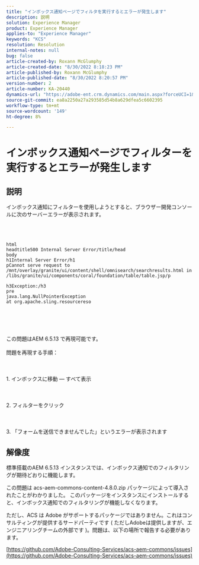 ```yaml
---
title: "インボックス通知ページでフィルタを実行するとエラーが発生します"
description: 説明
solution: Experience Manager
product: Experience Manager
applies-to: "Experience Manager"
keywords: "KCS"
resolution: Resolution
internal-notes: null
bug: false
article-created-by: Roxann McGlumphy
article-created-date: "8/30/2022 8:18:23 PM"
article-published-by: Roxann McGlumphy
article-published-date: "8/30/2022 8:20:57 PM"
version-number: 2
article-number: KA-20440
dynamics-url: "https://adobe-ent.crm.dynamics.com/main.aspx?forceUCI=1&pagetype=entityrecord&etn=knowledgearticle&id=a28b55e0-a028-ed11-9db1-002248086d3d"
source-git-commit: ea8a2250a27a293585d54b8a629dfea5c6602395
workflow-type: tm+mt
source-wordcount: '149'
ht-degree: 8%

---
```


# インボックス通知ページでフィルターを実行するとエラーが発生します

## 説明

インボックス通知にフィルターを使用しようとすると、ブラウザー開発コンソールに次のサーバーエラーが表示されます。<br><br> <br><br>

```
html
headtitle500 Internal Server Error/title/head
body
h1Internal Server Error/h1
pCannot serve request to /mnt/overlay/granite/ui/content/shell/omnisearch/searchresults.html in /libs/granite/ui/components/coral/foundation/table/table.jsp/p

h3Exception:/h3
pre
java.lang.NullPointerException
at org.apache.sling.resourcereso
```

<br><br> <br><br>この問題はAEM 6.5.13 で再現可能です。<br><br>問題を再現する手順：<br><br> <br><br>1. インボックスに移動 — すべて表示<br><br> <br><br>2. フィルターをクリック<br><br> <br><br>3. 「フォームを送信できませんでした」というエラーが表示されます

## 解像度


標準搭載のAEM 6.5.13 インスタンスでは、インボックス通知でのフィルタリングが期待どおりに機能します。

この問題は acs-aem-commons-content-4.8.0.zip パッケージによって導入されたことがわかりました。 このパッケージをインスタンスにインストールすると、インボックス通知でのフィルタリングが機能しなくなります。

ただし、ACS は Adobe がサポートするパッケージではありません。これはコンサルティングが提供するサードパーティです ( ただしAdobeは提供しますが、エンジニアリングチームの外部です )。問題は、以下の場所で報告する必要があります。



[https://github.com/Adobe-Consulting-Services/acs-aem-commons/issues](https://github.com/Adobe-Consulting-Services/acs-aem-commons/issues)
